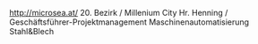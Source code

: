 http://microsea.at/
20. Bezirk / Millenium City
Hr. Henning / Geschäftsführer-Projektmanagement
Maschinenautomatisierung Stahl&Blech
